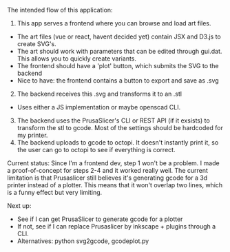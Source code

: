 The intended flow of this application:

1. This app serves a frontend where you can browse and load art files. 
- The art files (vue or react, havent decided yet) contain JSX and D3.js to create SVG's.
- The art should work with parameters that can be edited through gui.dat. This allows you to quickly create variants.
- The frontend should have a 'plot' button, which submits the SVG to the backend
- Nice to have: the frontend contains a button to export and save as .svg
2. The backend receives this .svg and transforms it to an .stl
- Uses either a JS implementation or maybe openscad CLI.
3. The backend uses the PrusaSlicer's CLI or REST API (if it exsists) to transform the stl to gcode. Most of the settings should be hardcoded for my printer.
4. The backend uploads to gcode to octopi. It doesn't instantly print it, so the user can go to octopi to see if everything is correct.



Current status:
Since I'm a frontend dev, step 1 won't be a problem. I made a proof-of-concept for steps 2-4 and it worked really well.
The current limitation is that Prusaslicer still believes it's generating gcode for a 3d printer instead of a plotter.
This means that it won't overlap two lines, which is a funny effect but very limiting.

Next up:
- See if I can get PrusaSlicer to generate gcode for a plotter
- If not, see if I can replace Prusaslicer by inkscape + plugins through a CLI.
- Alternatives: python svg2gcode, gcodeplot.py 
